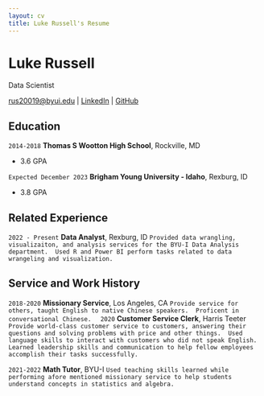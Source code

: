 ```yaml
---
layout: cv
title: Luke Russell's Resume
---
```

# Luke Russell
Data Scientist 
<div id="webaddress">
<a href="rus20019@byui.edu">rus20019@byui.edu</a>
|
 <a href="https://www.linkedin.com/in/luke-r-b52969b0/">LinkedIn</a>
| <a href="https://byuids-resumes.github.io/russell_luke_resume-1/">GitHub</a>
</div>

<!-- https://www.monique.tech/the-art-of-markdown -->

## Education

`2014-2018`
__Thomas S Wootton High School__, Rockville, MD 

- 3.6 GPA

`Expected December 2023`
__Brigham Young University - Idaho__, Rexburg, ID

- 3.8 GPA


## Related Experience

`2022 - Present`
__Data Analyst__, Rexburg, ID 
`Provided data wrangling, visualizaiton, and analysis services for the BYU-I Data Analysis department. 
Used R and Power BI perform tasks related to data wrangeling and visualization.` 

## Service and Work History

`2018-2020`
__Missionary Service__, Los Angeles, CA
`Provide service for others, taught English to native Chinese speakers. 
Proficent in conversational Chinese. 
`
`2020` 
__Customer Service Clerk__, Harris Teeter
`Provide world-class customer service to customers, answering their questions and solving problems with price and other things. 
Used language skills to interact with customers who did not speak English. 
Learned leadership skills and communication to help fellow employees accomplish their tasks successfully. `

`2021-2022`
__Math Tutor__, BYU-I
`Used teaching skills learned while performing afore mentioned missionary service to help students understand concepts in statistics and algebra. ` 






<!-- ### Footer

Last updated: May 2013 -->


